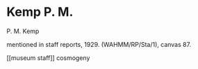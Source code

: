 



# Kemp P. M.


P. M. Kemp

mentioned in staff reports, 1929. (WAHMM/RP/Sta/1), canvas 87.

[[museum staff]] cosmogeny